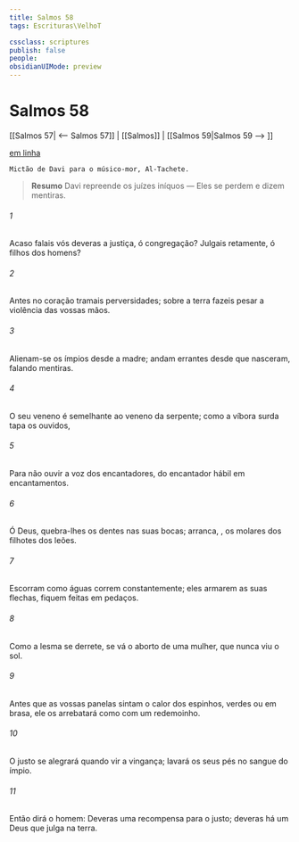 ```yaml
---
title: Salmos 58
tags: Escrituras\VelhoT

cssclass: scriptures
publish: false
people:
obsidianUIMode: preview
---
```


# Salmos 58
[[Salmos 57| <-- Salmos 57]] | [[Salmos]] | [[Salmos 59|Salmos 59 --> ]]

[em linha](https://churchofjesuschrist.org/study/scriptures/ot/ps/58?lang=por)

```
Mictão de Davi para o músico-mor, Al-Tachete.
```

> __Resumo__
Davi repreende os juízes iníquos — Eles se perdem e dizem mentiras.

###### 1 
Acaso falais vós deveras a justiça, ó congregação? Julgais retamente, ó filhos dos homens?

###### 2 
Antes no coração tramais perversidades; sobre a terra fazeis pesar a violência das vossas mãos.

###### 3 
Alienam-se os ímpios desde a madre; andam errantes desde que nasceram, falando mentiras.

###### 4 
O seu veneno é semelhante ao veneno da serpente;  como a víbora surda  tapa os ouvidos,

###### 5 
Para não ouvir a voz dos encantadores, do encantador hábil em encantamentos.

###### 6 
Ó Deus, quebra-lhes os dentes nas suas bocas; arranca, , os molares dos filhotes dos leões.

###### 7 
Escorram como águas  correm constantemente;  eles armarem as suas flechas, fiquem feitas em pedaços.

###### 8 
Como a lesma se derrete,  se vá  o aborto de uma mulher, que nunca viu o sol.

###### 9 
Antes que as vossas panelas sintam o calor dos espinhos, verdes ou em brasa, ele os arrebatará como com um redemoinho.

###### 10 
O justo se alegrará quando vir a vingança; lavará os seus pés no sangue do ímpio.

###### 11 
Então dirá o homem: Deveras  uma recompensa para o justo; deveras há um Deus que julga na terra.

